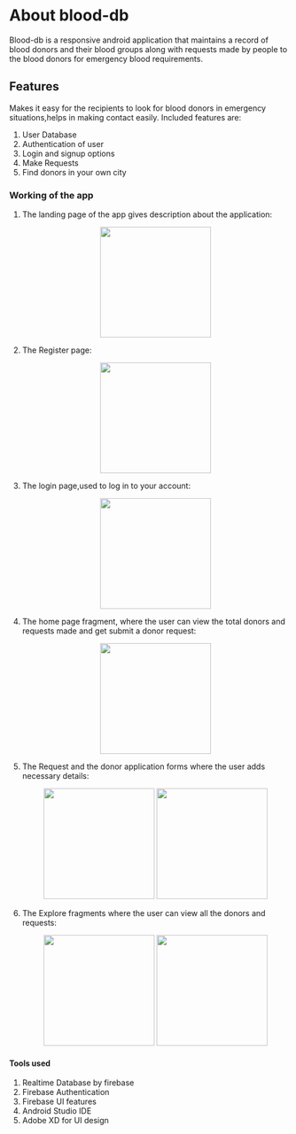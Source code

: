 # About blood-db
Blood-db is a responsive android application that maintains a record of blood donors and their blood groups along with requests made by people to the blood 
donors for emergency blood requirements.

## Features
Makes it easy for the recipients to look for blood donors in emergency situations,helps in making contact easily.
Included features are:
1. User Database
2. Authentication of user
3. Login and signup options
4. Make Requests
5. Find donors in your own city

### Working of the app
1. The landing page of the app gives description about the application:
    <p align="center">
    <image src="images/1.png" width="200">
        </p>
2. The Register page:
    <p align="center">
    <image src="images/2.png" width="200">
        </p>
3. The login page,used to log in to your account:
        <p align="center">
    <image src="images/3.png" width="200">
        </p>
4. The home page fragment, where the user can view the total donors and requests made and get submit a donor request:
      <p align="center">
    <image src="images/4.png" width="200">
        </p> 
5. The Request and the donor application forms where the user adds necessary details:
          <p align="center">
    <image src="images/5.png" width="200">
        <image src="images/6.png" width="200">
        </p>
6. The Explore fragments where the user can view all the donors and requests:
         <p align="center">
    <image src="images/7(1).png" width="200">
        <image src="images/8.png" width="200">
        </p>
        
#### Tools used
1. Realtime Database by firebase
2. Firebase Authentication
3. Firebase UI features
4. Android Studio IDE
5. Adobe XD for UI design


